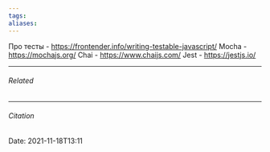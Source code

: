```yaml
---
tags: 
aliases: 
---
```

Про тесты - https://frontender.info/writing-testable-javascript/
Mocha - https://mochajs.org/
Chai - https://www.chaijs.com/
Jest - https://jestjs.io/

---
###### Related 
---
###### Citation
Date: 2021-11-18T13:11

